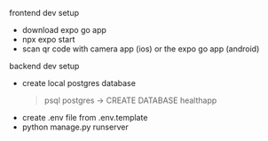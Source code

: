 frontend dev setup

- download expo go app
- npx expo start
- scan qr code with camera app (ios) or the expo go app (android)

backend dev setup

- create local postgres database
  > psql postgres -> CREATE DATABASE healthapp
- create .env file from .env.template
- python manage.py runserver
